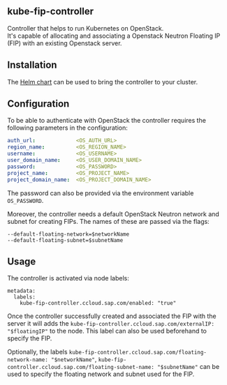 kube-fip-controller
-------------------

Controller that helps to run Kubernetes on OpenStack.  
It's capable of allocating and associating a Openstack Neutron Floating IP (FIP) with an existing Openstack server.

## Installation

The [Helm chart](https://github.com/sapcc/helm-charts/tree/master/system/kube-fip-controller) can be used to bring the controller to your cluster.

## Configuration

To be able to authenticate with OpenStack the controller requires the following parameters in the configuration:

```yaml
auth_url:             <OS_AUTH_URL>
region_name:          <OS_REGION_NAME>
username:             <OS_USERNAME>
user_domain_name:     <OS_USER_DOMAIN_NAME>
password:             <OS_PASSWORD>
project_name:         <OS_PROJECT_NAME>
project_domain_name:  <OS_PROJECT_DOMAIN_NAME>
```

The password can also be provided via the environment variable `OS_PASSWORD`.

Moreover, the controller needs a default OpenStack Neutron network and subnet for creating FIPs.
The names of these are passed via the flags:
```
--default-floating-network=$networkName
--default-floating-subnet=$subnetName
```


## Usage

The controller is activated via node labels:
```
metadata:
  labels:
    kube-fip-controller.ccloud.sap.com/enabled: "true"
```

Once the controller successfully created and associated the FIP with the server it will adds the `kube-fip-controller.ccloud.sap.com/externalIP: "$floatingIP"` to the node.
This label can also be used beforehand to specify the FIP.

Optionally, the labels `kube-fip-controller.ccloud.sap.com/floating-network-name: "$networkName"`, `kube-fip-controller.ccloud.sap.com/floating-subnet-name: "$subnetName"`
can be used to specify the floating network and subnet used for the FIP.

